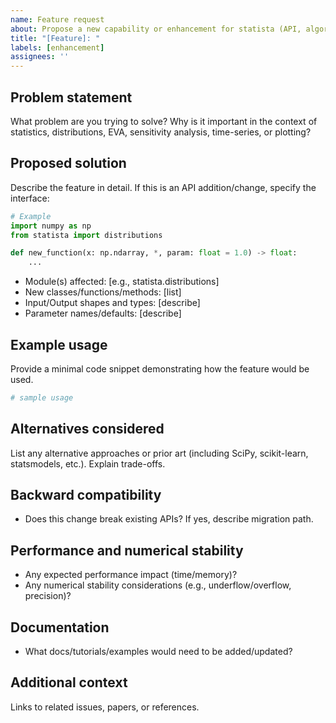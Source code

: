 ```yaml
---
name: Feature request
about: Propose a new capability or enhancement for statista (API, algorithm, performance, UX)
title: "[Feature]: "
labels: [enhancement]
assignees: ''
---
```


## Problem statement
What problem are you trying to solve? Why is it important in the context of statistics, distributions, EVA, sensitivity analysis, time-series, or plotting?

## Proposed solution
Describe the feature in detail. If this is an API addition/change, specify the interface:

```python
# Example
import numpy as np
from statista import distributions

def new_function(x: np.ndarray, *, param: float = 1.0) -> float:
    ...
```

- Module(s) affected: [e.g., statista.distributions]
- New classes/functions/methods: [list]
- Input/Output shapes and types: [describe]
- Parameter names/defaults: [describe]

## Example usage
Provide a minimal code snippet demonstrating how the feature would be used.

```python
# sample usage
```

## Alternatives considered
List any alternative approaches or prior art (including SciPy, scikit-learn, statsmodels, etc.). Explain trade-offs.

## Backward compatibility
- Does this change break existing APIs? If yes, describe migration path.

## Performance and numerical stability
- Any expected performance impact (time/memory)?
- Any numerical stability considerations (e.g., underflow/overflow, precision)?

## Documentation
- What docs/tutorials/examples would need to be added/updated?

## Additional context
Links to related issues, papers, or references.
